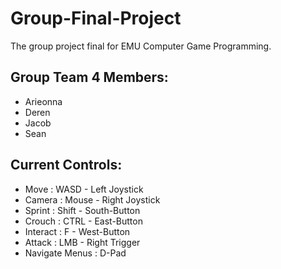 # Group-Final-Project
The group project final for EMU Computer Game Programming.

## Group Team 4 Members:
- Arieonna
- Deren
- Jacob
- Sean

## Current Controls:
- Move     : WASD   -  Left Joystick
- Camera   : Mouse  -  Right Joystick
- Sprint   : Shift  -  South-Button
- Crouch   : CTRL   -  East-Button
- Interact : F      -  West-Button
- Attack   : LMB    -  Right Trigger
- Navigate Menus : D-Pad
